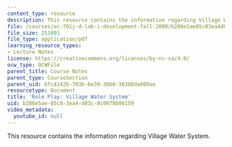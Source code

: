 ```yaml
---
content_type: resource
description: This resource contains the information regarding Village Water System.
file: /courses/ec-701j-d-lab-i-development-fall-2009/b286e5ae85c03ea4d03c0c0978b06159_MITEC_701JF09_act34water_rp.pdf
file_size: 251091
file_type: application/pdf
learning_resource_types:
- Lecture Notes
license: https://creativecommons.org/licenses/by-nc-sa/4.0/
ocw_type: OCWFile
parent_title: Course Notes
parent_type: CourseSection
parent_uid: bfc4142b-703b-6e39-38b0-36308da800ae
resourcetype: Document
title: 'Role Play: Village Water System'
uid: b286e5ae-85c0-3ea4-d03c-0c0978b06159
video_metadata:
  youtube_id: null
---
```

This resource contains the information regarding Village Water System.
